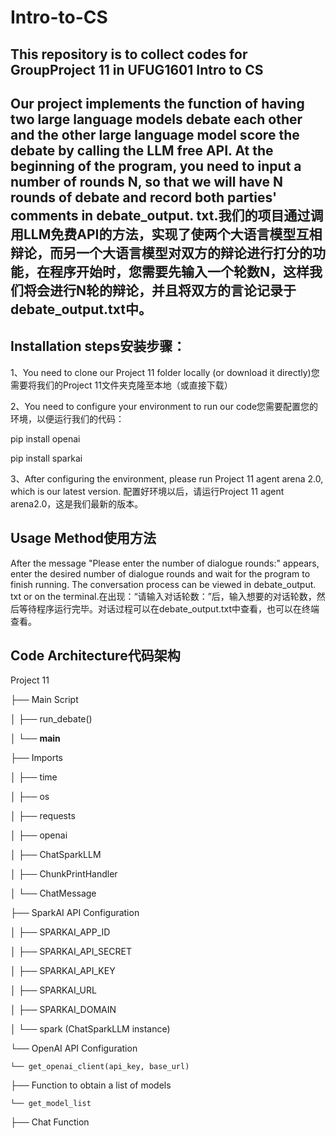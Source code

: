 # Intro-to-CS

## This repository is to collect codes for GroupProject 11 in UFUG1601 Intro to CS

## Our project implements the function of having two large language models debate each other and the other large language model score the debate by calling the LLM free API. At the beginning of the program, you need to input a number of rounds N, so that we will have N rounds of debate and record both parties' comments in debate_output. txt.我们的项目通过调用LLM免费API的方法，实现了使两个大语言模型互相辩论，而另一个大语言模型对双方的辩论进行打分的功能，在程序开始时，您需要先输入一个轮数N，这样我们将会进行N轮的辩论，并且将双方的言论记录于debate_output.txt中。

## Installation steps安装步骤：
1、You need to clone our Project 11 folder locally (or download it directly)您需要将我们的Project 11文件夹克隆至本地（或直接下载）

2、You need to configure your environment to run our code您需要配置您的环境，以便运行我们的代码：

pip install openai

pip install sparkai

3、After configuring the environment, please run Project 11 agent arena 2.0, which is our latest version.
配置好环境以后，请运行Project 11 agent arena2.0，这是我们最新的版本。

## Usage Method使用方法
After the message "Please enter the number of dialogue rounds:" appears, enter the desired number of dialogue rounds and wait for the program to finish running. The conversation process can be viewed in debate_output. txt or on the terminal.在出现：“请输入对话轮数：”后，输入想要的对话轮数，然后等待程序运行完毕。对话过程可以在debate_output.txt中查看，也可以在终端查看。

## Code Architecture代码架构
Project 11

├── Main Script

│   ├── run_debate()

│   └── __main__

├── Imports

│   ├── time

│   ├── os

│   ├── requests

│   ├── openai

│   ├── ChatSparkLLM

│   ├── ChunkPrintHandler

│   └── ChatMessage

├── SparkAI API Configuration

│   ├── SPARKAI_APP_ID

│   ├── SPARKAI_API_SECRET

│   ├── SPARKAI_API_KEY

│   ├── SPARKAI_URL

│   ├── SPARKAI_DOMAIN

│   └── spark (ChatSparkLLM instance)

└── OpenAI API Configuration

    └── get_openai_client(api_key, base_url)
├── Function to obtain a list of models

    └── get_model_list

├── Chat Function
    

